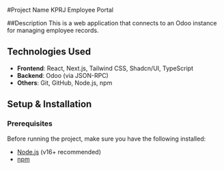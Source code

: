 #Project Name
KPRJ Employee Portal

##Description
This is a web application that connects to an Odoo instance for managing employee records.

## Technologies Used
- **Frontend**: React, Next.js, Tailwind CSS, Shadcn/UI, TypeScript
- **Backend**: Odoo (via JSON-RPC)
- **Others**: Git, GitHub, Node.js, npm

## Setup & Installation

### Prerequisites
Before running the project, make sure you have the following installed:

- [Node.js](https://nodejs.org/) (v16+ recommended)
- [npm](https://www.npmjs.com/) 


